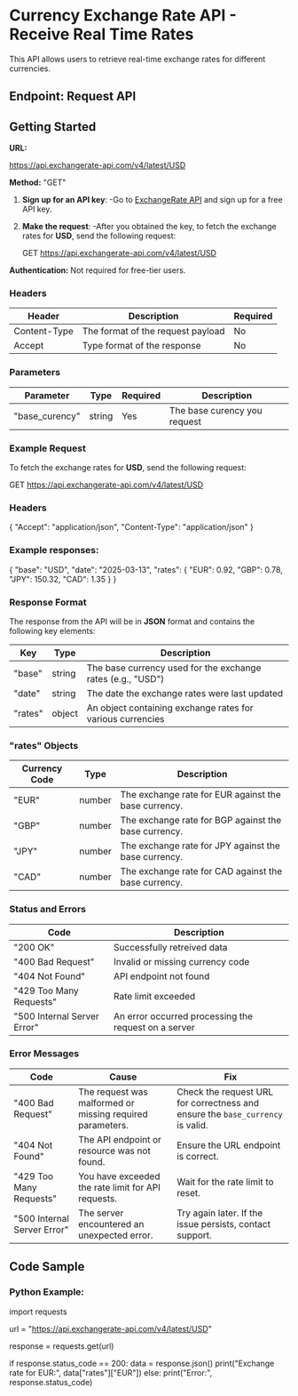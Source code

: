 # Currency Exchange Rate API - Receive Real Time Rates

This API allows users to retrieve real-time exchange rates for different currencies. 

## Endpoint: Request API

## Getting Started

**URL:**

https://api.exchangerate-api.com/v4/latest/USD

**Method:** "GET"

1. **Sign up for an API key**:
	-Go to [ExchangeRate API](https://www.exchangerate-api.com/) and sign up for a free API key.

2. **Make the request**:
	-After you obtained the key, to fetch the exchange rates for **USD**, send the following request:
	
	GET https://api.exchangerate-api.com/v4/latest/USD


**Authentication:** Not required for free-tier users.


### Headers

|Header |Description |Required |
|-------|------------|---------|
|Content-Type |The format of the request payload |No |
|Accept |Type format of the response |No |


### Parameters

|Parameter     |Type    |Required  |Description |
|--------------|--------|----------|------------|
|"base_curency"|string  |Yes       | The base curency you request|


### Example Request

To fetch the exchange rates for **USD**, send the following request:

GET https://api.exchangerate-api.com/v4/latest/USD


### Headers

{
	"Accept": "application/json",
	"Content-Type": "application/json"
}	


### Example responses:

{
  "base": "USD",
  "date": "2025-03-13",
  "rates": {
    "EUR": 0.92,
    "GBP": 0.78,
    "JPY": 150.32,
    "CAD": 1.35
  }
}


### Response Format

The response from the API will be in **JSON** format and contains the following key elements:

|Key         |Type     |Description                                                  |
|------------|---------|-------------------------------------------------------------|
|"base"      |string   |The base currency used for the exchange rates (e.g., "USD")  |
|"date"      |string   |The date the exchange rates were last updated                |
|"rates"     |object   |An object containing exchange rates for various currencies   |


### "rates" Objects

|Currency Code |Type |Description |
|--------------|-----|------------|
|"EUR" |number |The exchange rate for EUR against the base currency. |
|"GBP" |number |The exchange rate for BGP against the base currency. |
|"JPY" |number |The exchange rate for JPY against the base currency. |
|"CAD" |number |The exchange rate for CAD against the base currency. |

### Status and Errors

|Code |Description|
|-----|-----------|
|"200 OK" |Successfully retreived data|
|"400 Bad Request" |Invalid or missing currency code |
|"404 Not Found" |API endpoint not found |
|"429 Too Many Requests" |Rate limit exceeded |
|"500 Internal Server Error" |An error occurred processing the request on a server |


### Error Messages 

|Code |Cause |Fix |
|-----|------|----|
|"400 Bad Request" |The request was malformed or missing required parameters. |Check the request URL for correctness and ensure the `base_currency` is valid. |
|"404 Not Found" |The API endpoint or resource was not found. |Ensure the URL endpoint is correct. |
|"429 Too Many Requests" |You have exceeded the rate limit for API requests. |Wait for the rate limit to reset. |
|"500 Internal Server Error" |The server encountered an unexpected error. |Try again later. If the issue persists, contact support. |


## Code Sample

### Python Example:

import requests

url = "https://api.exchangerate-api.com/v4/latest/USD"

response = requests.get(url)

if response.status_code == 200:
    data = response.json()
    print("Exchange rate for EUR:", data["rates"]["EUR"])
else:
    print("Error:", response.status_code)
